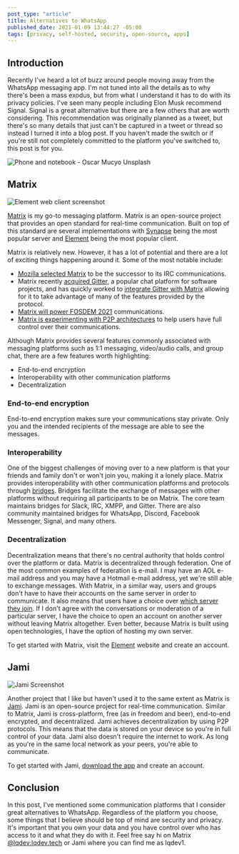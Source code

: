 ```yaml
---
post_type: "article" 
title: Alternatives to WhatsApp
published_date: 2021-01-09 13:44:27 -05:00
tags: [privacy, self-hosted, security, open-source, apps]
---
```


## Introduction

Recently I've heard a lot of buzz around people moving away from the WhatsApp messaging app. I'm not tuned into all the details as to why there's been a mass exodus, but from what I understand it has to do with its privacy policies. I've seen many people including Elon Musk recommend Signal. Signal is a great alternative but there are a few others that are worth considering. This recommendation was originally planned as a tweet, but there's so many details that just can't be captured in a tweet or thread so instead I turned it into a blog post. If you haven't made the switch or if you're still not completely committed to the platform you've switched to, this post is for you.

![Phone and notebook - Oscar Mucyo Unsplash](https://user-images.githubusercontent.com/11130940/104107289-08689180-5289-11eb-890d-54527902df97.png)

## Matrix

![Element web client screenshot](https://user-images.githubusercontent.com/11130940/104107320-3e0d7a80-5289-11eb-9449-71e34315b96e.png)

[Matrix](https://matrix.org/) is my go-to messaging platform. Matrix is an open-source project that provides an open standard for real-time communication. Built on top of this standard are several implementations with [Synapse](https://github.com/matrix-org/synapse) being the most popular server and [Element](https://element.io/) being the most popular client.

Matrix is relatively new. However, it has a lot of potential and there are a lot of exciting things happening around it. Some of the most notable include:

- [Mozilla selected Matrix](https://matrix.org/blog/2019/12/19/welcoming-mozilla-to-matrix) to be the successor to its IRC communications.
- Matrix recently [acquired Gitter](https://matrix.org/blog/2020/09/30/welcoming-gitter-to-matrix), a popular chat platform for software projects, and has quickly worked to [integrate Gitter with Matrix](https://matrix.org/blog/2020/12/07/gitter-now-speaks-matrix) allowing for it to take advantage of many of the features provided by the protocol. 
- [Matrix will power FOSDEM 2021](https://matrix.org/blog/2021/01/04/taking-fosdem-online-via-matrix) communications.
- [Matrix is experimenting with P2P architectures](https://matrix.org/blog/2020/06/02/introducing-p-2-p-matrix) to help users have full control over their communications.

Although Matrix provides several features commonly associated with messaging platforms such as 1:1 messaging, video/audio calls, and group chat, there are a few features worth highlighting:

- End-to-end encryption
- Interoperability with other communication platforms
- Decentralization

### End-to-end encryption

End-to-end encryption makes sure your communications stay private. Only you and the intended recipients of the message are able to see the messages. 

### Interoperability

One of the biggest challenges of moving over to a new platform is that your friends and family don't or won't join you, making it a lonely place. Matrix provides interoperability with other communication platforms and protocols through [bridges](https://matrix.org/bridges/). Bridges facilitate the exchange of messages with other platforms without requiring all participants to be on Matrix. The core team maintains bridges for Slack, IRC, XMPP, and Gitter. There are also community maintained bridges for WhatsApp, Discord, Facebook Messenger, Signal, and many others. 

### Decentralization 

Decentralization means that there's no central authority that holds control over the platform or data. Matrix is decentralized through federation. One of the most common examples of federation is e-mail. I may have an AOL e-mail address and you may have a Hotmail e-mail address, yet we're still able to exchange messages. With Matrix, in a similar way, users and groups don't have to have their accounts on the same server in order to communicate. It also means that users have a choice over [which server they join](https://www.hello-matrix.net/public_servers.php). If I don't agree with the conversations or moderation of a particular server, I have the choice to open an account on another server without leaving Matrix altogether. Even better, because Matrix is built using open technologies, I have the option of hosting my own server.

To get started with Matrix, visit the [Element](https://element.io/get-started) website and create an account.

## Jami

![Jami Screenshot](https://user-images.githubusercontent.com/11130940/104107348-64331a80-5289-11eb-8606-944269e17d10.png)

Another project that I like but haven't used it to the same extent as Matrix is [Jami](https://jami.net/). Jami is an open-source project for real-time communication. Similar to Matrix, Jami is cross-platform, free (as in freedom and beer), end-to-end encrypted, and decentralized. Jami achieves decentralization by using P2P protocols. This means that the data is stored on your device so you're in full control of your data. Jami also doesn't require the internet to work. As long as you're in the same local network as your peers, you're able to communicate. 

To get started with Jami, [download the app](https://jami.net/download/) and create an account.

## Conclusion

In this post, I've mentioned some communication platforms that I consider great alternatives to WhatsApp. Regardless of the platform you choose, some things that I believe should be top of mind are security and privacy. It's important that you own your data and you have control over who has access to it and what they do with it. Feel free say hi on Matrix [@lqdev:lqdev.tech](https://matrix.to/#/@lqdev:lqdev.tech) or Jami where you can find me as lqdev1.